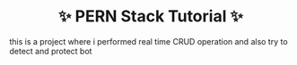 <h1 align="center">✨ PERN Stack Tutorial ✨</h1>



this is a project where i performed real time CRUD operation and also try to detect and protect bot 

```
